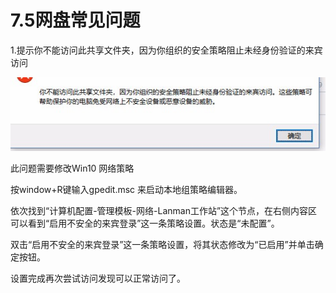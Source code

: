 # 7.5网盘常见问题 

1.提示你不能访问此共享文件夹，因为你组织的安全策略阻止未经身份验证的来宾访问

![](/assets/import127.png)

此问题需要修改Win10 网络策略

按window+R键输入gpedit.msc 来启动本地组策略编辑器。

依次找到“计算机配置-管理模板-网络-Lanman工作站”这个节点，在右侧内容区可以看到“启用不安全的来宾登录”这一条策略设置。状态是“未配置”。

双击“启用不安全的来宾登录”这一条策略设置，将其状态修改为“已启用”并单击确定按钮。

设置完成再次尝试访问发现可以正常访问了。


